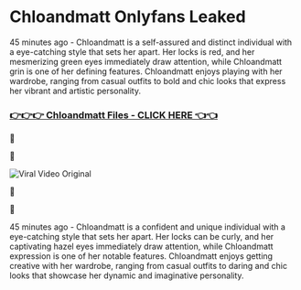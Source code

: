 # Chloandmatt Onlyfans Leaked

<p>45 minutes ago - Chloandmatt is a self-assured and distinct individual with a eye-catching style that sets her apart. Her locks is red, and her mesmerizing green eyes immediately draw attention, while Chloandmatt grin is one of her defining features. Chloandmatt enjoys playing with her wardrobe, ranging from casual outfits to bold and chic looks that express her vibrant and artistic personality.</p><p>
<h3><a href="https://fansleaks.com-getfree.pro/chloandmatt" rel="nofollow">👉👉👉 Chloandmatt Files - CLICK HERE 👈👈</a></h3>
<p>🔻</p>
<p>🔻</p> <p>
<a href="https://fansleaks.com-getfree.pro/chloandmatt" rel="nofollow"><img src="https://i.imgur.com/0ZbtXZ5.gif" alt="Viral Video Original" style="max-width: 100%; display: inline-block;" data-target="animated-image.originalImage"></a>
<p>🔻</p>
<p>🔻</p> <p>45 minutes ago - Chloandmatt is a confident and unique individual with a eye-catching style that sets her apart. Her locks can be curly, and her captivating hazel eyes immediately draw attention, while Chloandmatt expression is one of her notable features. Chloandmatt enjoys getting creative with her wardrobe, ranging from casual outfits to daring and chic looks that showcase her dynamic and imaginative personality.</p>